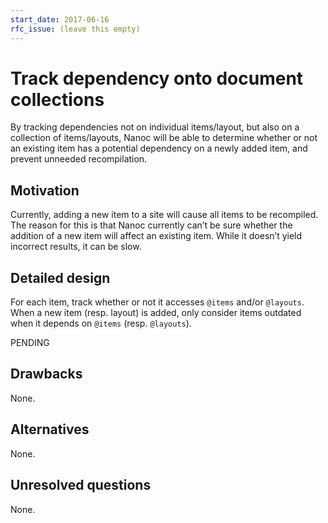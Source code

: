```yaml
---
start_date: 2017-06-16
rfc_issue: (leave this empty)
---
```


# Track dependency onto document collections

By tracking dependencies not on individual items/layout, but also on a collection of items/layouts, Nanoc will be able to determine whether or not an existing item has a potential dependency on a newly added item, and prevent unneeded recompilation.

## Motivation

Currently, adding a new item to a site will cause all items to be recompiled. The reason for this is that Nanoc currently can’t be sure whether the addition of a new item will affect an existing item. While it doesn’t yield incorrect results, it can be slow.

## Detailed design

For each item, track whether or not it accesses `@items` and/or `@layouts`. When a new item (resp. layout) is added, only consider items outdated when it depends on `@items` (resp. `@layouts`).

PENDING

## Drawbacks

None.

## Alternatives

None.

## Unresolved questions

None.
